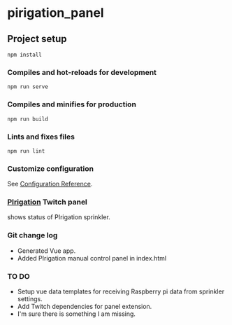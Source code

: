 # pirigation_panel

## Project setup
```
npm install
```

### Compiles and hot-reloads for development
```
npm run serve
```

### Compiles and minifies for production
```
npm run build
```

### Lints and fixes files
```
npm run lint
```

### Customize configuration
See [Configuration Reference](https://cli.vuejs.org/config/).

### [PIrigation](https://github.com/equineranch/pirigation) Twitch panel 
shows status of PIrigation sprinkler.

### Git change log
- Generated Vue app.
- Added PIrigation manual control panel in index.html

### TO DO
- Setup vue data templates for receiving Raspberry pi data from sprinkler settings.
- Add Twitch dependencies for panel extension.
- I'm sure there is something I am missing.